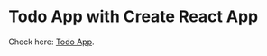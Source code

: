 # Todo App with Create React App

Check here: [Todo App](https://doh-lee.github.io/bite_react_todo/).
